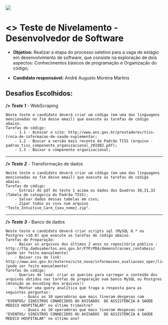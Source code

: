 <a>
     <img src="https://github.com/AndreMartins21/Teste-Nivelamento-IntuitiveCare/blob/main/logo.jpg"/>
</a>

# <> Teste de Nivelamento - Desenvolvedor de Software

- **Objetivo:** Realizar a etapa do processo seletivo para a vaga de estágio em desenvolvimento de software, que consiste na exploração de dois aspectos: Conhecimentos básicos de programação e Organização do código;

- **Candidato responsável:** André Augusto Moreira Martins

## Desafios Escolhidos:

***/> Teste 1*** - WebScraping 
```
Neste teste o candidato deverá criar um código (em uma das linguagens mencionadas no fim desse email) que execute as tarefas de código abaixo.
Tarefas de código:
    - 1.1 - Acessar o site: http://www.ans.gov.br/prestadores/tiss-troca-de-informacao-de-saude-suplementar;
    - 1.2 - Buscar a versão mais recente do Padrão TISS (arquivo - padrao_tiss_componente_organizacional_201902.pdf);
    - 1.3 - Baixar o componente organizacional;
```
-------------------------------------------------------------------------------------------------

***/> Teste 2*** - Transformação de dados
```
Neste teste o candidato deverá criar um código (em uma das linguagens mencionadas no fim desse email) que execute as tarefas de código abaixo.
Tarefas de código:
    - Extrair do pdf do teste 1 acima os dados dos Quadros 30,31,32 (Tabela de categoria do Padrão TISS);
    - Salvar dados dessas tabelas em csvs;
    - Zipar todos os csvs num arquivo "Teste_Intuitive_Care_{seu_nome}.zip".
```

-------------------------------------------------------------------------------------------------

***/> Teste 3*** - Banco de dados 
```
Neste teste o candidato deverá criar scripts sql (MySQL 8.* ou Postgres >10.0) que execute as tarefas de código abaixo.
Tarefas de Preparação:
    - Baixar os arquivos dos últimos 2 anos no repositório público : http://ftp.dadosabertos.ans.gov.br/FTP/PDA/demonstracoes_contabeis/ (pode ser feito manualmente)
    - Baixar csv do link: http://www.ans.gov.br/externo/site_novo/informacoes_avaliacoes_oper/lista_cadop.asp (pode ser feito manualmente)
Tarefas de código:
    - Queries de load: criar as queries para carregar o conteúdo dos arquivos obtidos nas tarefas de preparação num banco MySQL ou Postgres (Atenção ao encoding dos arquivos!)
    - Montar uma query analítica que traga a resposta para as seguintes perguntas:
        - Quais as 10 operadoras que mais tiveram despesas com "EVENTOS/ SINISTROS CONHECIDOS OU AVISADOS  DE ASSISTÊNCIA A SAÚDE MEDICO HOSPITALAR" no último trimestre?
        - Quais as 10 operadoras que mais tiveram despesas com "EVENTOS/ SINISTROS CONHECIDOS OU AVISADOS  DE ASSISTÊNCIA A SAÚDE MEDICO HOSPITALAR" no último ano?
```
